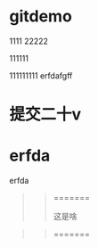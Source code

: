 # gitdemo
1111
22222


111111

111111111
erfdafgff

提交二十v
=======
erfda
=======

erfda

> >  =======
> >
> > 这是啥

> >  =======
